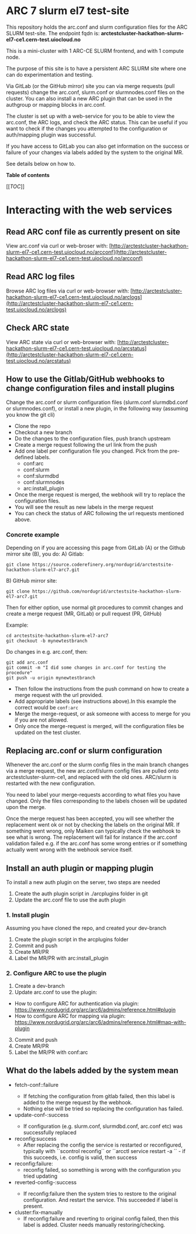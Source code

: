 # ARC 7 slurm el7 test-site
This repository holds the arc.conf and slurm configuration files for the ARC SLURM test-site. 
The endpoint fqdn is: **arctestcluster-hackathon-slurm-el7-ce1.cern-test.uiocloud.no**

This is a mini-cluster with 1 ARC-CE SLURM frontend, and with 1 compute node. 

The purpose of this site is to have a persistent ARC SLURM site where one can do experimentation and testing. 

Via GitLab (or the GitHub mirror) site you can via merge requests (pull requests) change the arc.conf, slurm.conf or slurmnodes.conf files on the cluster. 
You can also install a new ARC plugin that can be used in the authgroup or mapping blocks in arc.conf. 

The cluster is set up with a web-service for you to be able to view the arc.conf, the ARC logs, and check the ARC status. This can be useful if you want to check if the changes you attempted to the configuration or auth/mapping plugin was successful. 

If you have access to GitLab you can also get information on the success or failure of your changes via labels added by the system to the original MR.  


See details below  on how to. 

**Table of contents**

[[_TOC_]] 


# Interacting with the web services

## Read ARC conf file as currently  present on site
View arc.conf via curl or web-broser with: [http://arctestcluster-hackathon-slurm-el7-ce1.cern-test.uiocloud.no/arcconf](http://arctestcluster-hackathon-slurm-el7-ce1.cern-test.uiocloud.no/arcconf)

## Read ARC log files
Browse ARC log files via curl or web-browser with: [http://arctestcluster-hackathon-slurm-el7-ce1.cern-test.uiocloud.no/arclogs](http://arctestcluster-hackathon-slurm-el7-ce1.cern-test.uiocloud.no/arclogs)


## Check ARC state
View ARC state via curl or web-browser with: [http://arctestcluster-hackathon-slurm-el7-ce1.cern-test.uiocloud.no/arcstatus](http://arctestcluster-hackathon-slurm-el7-ce1.cern-test.uiocloud.no/arcstatus)


## How to use the Gitlab/GitHub webhooks to change configuration files and install plugins
Change the arc.conf or slurm configuration files (slurm.conf slurmdbd.conf or slurmnodes.conf), or install a new plugin, in the following way 
(assuming you know the git cli)

- Clone the repo
- Checkout a new branch 
- Do the changes to the configuration files, push branch upstream
- Create a merge request following the url link from the push
- Add one label per configuration file you changed. Pick from the pre-defined labels.  
  - conf:arc 
  - conf:slurm
  - conf:slurmdbd
  - conf:slurmnodes
  - arc:install_plugin
- Once the merge request is merged, the webhook will try to replace the configuration files.
- You will see the result as new labels in the merge request
- You can check the status of ARC following the url requests mentioned above. 


### Concrete example
Depending on if you are accessing this page from GitLab (A) or the Github mirror site (B), you do:
A) Gitlab:

```
git clone https://source.coderefinery.org/nordugrid/arctestsite-hackathon-slurm-el7-arc7.git
``` 

B) GitHub mirror site:

```
git clone https://github.com/nordugrid/arctestsite-hackathon-slurm-el7-arc7.git
``` 

Then for either option, use normal git procedures to commit changes and create a merge request (MR, GitLab) or pull request (PR, GitHub)

Example:

```
cd arctestsite-hackathon-slurm-el7-arc7
git checkout -b mynewtestbranch
```

Do changes in e.g. arc.conf, then:

```
git add arc.conf
git commit -m "I did some changes in arc.conf for testing the procedure"
git push -u origin mynewtestbranch
``` 

- Then follow the instructions from the push command on how to create a merge request with the url provided. 
- Add appropriate labels (see instructions above).In this example the correct would be `conf:arc`
- Merge the merge-request, or ask someone with access to merge for you if you are not allowed.
- Only once the merge-request is merged, will the configuration files be updated on the test cluster. 



## Replacing arc.conf or slurm configuration

Whenever the arc.conf or the slurm config files in the main branch changes via a merge request, the new arc.conf/slurm config files are pulled onto arctestcluster-slurm-ce1, and replaced with the old ones. ARC/slurm is restarted with the new configuration. 

You need to label your merge-requests according to what files you have changed. Only the files corresponding to the labels chosen will be updated upon the merge. 

Once the merge request has been accepted, you will see whether the replacement went ok or not by checking the labels on the original MR. If something went wrong, only Maiken can typically check the webhook to see what is wrong. 
The replacement will fail for instance if the arc.conf validation failed e.g. if the arc.conf has some wrong entries or if something actually went wrong with the webhook service itself. 




## Install an auth plugin or mapping plugin
To install a new auth plugin on the server, two steps are needed
1. Create the auth plugin script in ./arcplugins folder in git
2. Update the arc.conf file to use the auth plugin 


### 1. Install plugin
Assuming you have cloned the repo, and created your dev-branch

1. Create the plugin script in the arcplugins folder
2. Commit and push
3. Create MR/PR
4. Label the MR/PR with arc:install_plugin

### 2. Configure ARC to use the plugin

1. Create a dev-branch
2. Update arc.conf to use the plugin:
  - How to configure ARC for authentication via plugin: https://www.nordugrid.org/arc/arc6/admins/reference.html#plugin
  - How to configure ARC for mapping via plugin: https://www.nordugrid.org/arc/arc6/admins/reference.html#map-with-plugin
3. Commit and push
4. Create MR/PR
5. Label the MR/PR with conf:arc



## What do the labels added by the system mean 

- fetch-conf:<conftype>:failure
  - If fetching the configuration from gitlab failed, then this label is added to the merge request by the webhook.
  - Nothing else will be tried so replacing the configuration has failed. 
- update-conf-<conftype>:success 
  - If configuration (e.g. slurm.conf, slurmdbd.conf, arc.conf etc) was successfully replaced
- reconfig:success
  -  After replacing the config the service is restarted or reconfigured, typically with ´´scontrol reconfig´´ or ´´arcctl service restart -a ´´ - if this succeeds, i.e. config is valid, then success
- reconfig:failure: 
  - reconfig failed, so something is wrong with the configuration you tried updating
- reverted-config-<conftype>:success
  - If reconfig:failure then the system tries to restore to the original configuration. And restart the service. This succeeded if label is present.
- cluster:fix-manually 
  - If reconfig:failure and reverting to original config failed, then this label is added. Cluster needs manually restoring/checking. 




